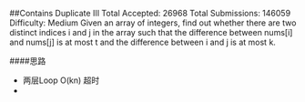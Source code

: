 ##Contains Duplicate III
	Total Accepted: 26968 Total Submissions: 146059 Difficulty: Medium
	Given an array of integers, find out whether there are two distinct indices i and j in the array such that the difference between nums[i] and nums[j] is at most t and the difference between i and j is at most k.

####思路
- 两层Loop O(kn) 超时
-
